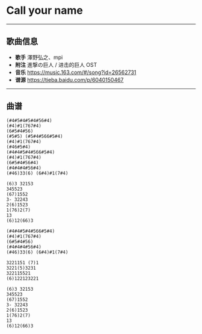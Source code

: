 # Call your name

---

## 歌曲信息

- **歌手** 澤野弘之、mpi
- **附注** 進撃の巨人 / 进击的巨人 OST
- **音乐** https://music.163.com/#/song?id=26562731
- **谱源** https://tieba.baidu.com/p/6040150467

---

## 曲谱

```
(#4#5#4#5#4#56#4)
(#4)#1(767#4)
(6#5#4#56)
(#5#5) (#5#4#566#5#4)
(#4)#1(767#4)
(#46#5#4)
(#4#4#5#4#566#5#4)
(#4)#1(767#4)
(6#5#4#56#4)
(#4#4#4#56#4)
(#46)33(6) (6#4)#1(7#4)

(6)3 32153
345523
(67)1552
3- 32243
2(6)1523
1(76)2(7)
13
(6)12(66)3

(#4#4#5#4#566#5#4)
(#4)#1(767#4)
(6#5#4#56)
(#4#4#4#56#4)
(#46)33(6) (6#4)#1(7#4)

3221151 (7)1
3221(5)3231
322115521
(6)122123221

(6)3 32153
345523
(67)1552
3- 32243
2(6)1523
1(76)2(7)
13
(6)12(66)3

```

